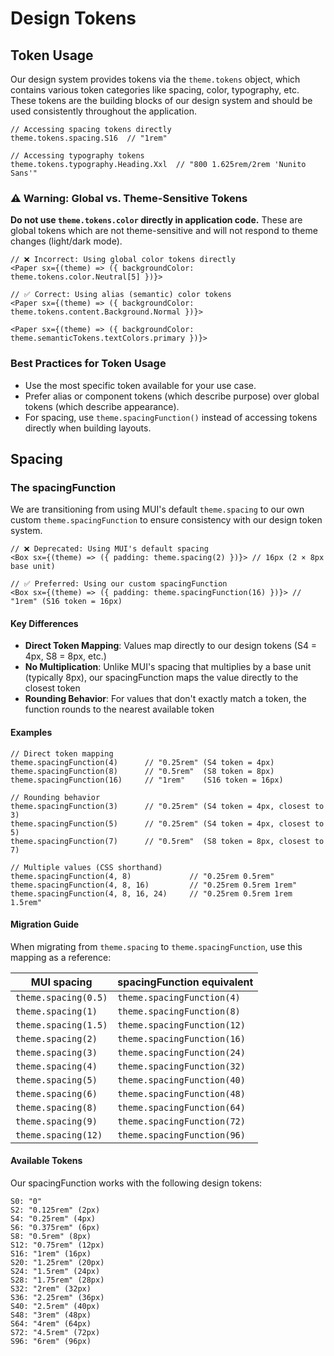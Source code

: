 
# Design Tokens
## Token Usage

Our design system provides tokens via the `theme.tokens` object, which contains various token categories like spacing, color, typography, etc. These tokens are the building blocks of our design system and should be used consistently throughout the application.

```tsx
// Accessing spacing tokens directly
theme.tokens.spacing.S16  // "1rem"

// Accessing typography tokens
theme.tokens.typography.Heading.Xxl  // "800 1.625rem/2rem 'Nunito Sans'"
```

### ⚠️ Warning: Global vs. Theme-Sensitive Tokens

**Do not use `theme.tokens.color` directly in application code.** These are global tokens which are not theme-sensitive and will not respond to theme changes (light/dark mode).

```tsx
// ❌ Incorrect: Using global color tokens directly
<Paper sx={(theme) => ({ backgroundColor: theme.tokens.color.Neutral[5] })}>

// ✅ Correct: Using alias (semantic) color tokens
<Paper sx={(theme) => ({ backgroundColor: theme.tokens.content.Background.Normal })}>

<Paper sx={(theme) => ({ backgroundColor: theme.semanticTokens.textColors.primary })}>
```

### Best Practices for Token Usage

- Use the most specific token available for your use case.
- Prefer alias or component tokens (which describe purpose) over global tokens (which describe appearance).
- For spacing, use `theme.spacingFunction()` instead of accessing tokens directly when building layouts.

## Spacing

### The spacingFunction

We are transitioning from using MUI's default `theme.spacing` to our own custom `theme.spacingFunction` to ensure consistency with our design token system.

```tsx
// ❌ Deprecated: Using MUI's default spacing
<Box sx={(theme) => ({ padding: theme.spacing(2) })}> // 16px (2 × 8px base unit)

// ✅ Preferred: Using our custom spacingFunction
<Box sx={(theme) => ({ padding: theme.spacingFunction(16) })}> // "1rem" (S16 token = 16px)
```

#### Key Differences

- **Direct Token Mapping**: Values map directly to our design tokens (S4 = 4px, S8 = 8px, etc.)
- **No Multiplication**: Unlike MUI's spacing that multiplies by a base unit (typically 8px), our spacingFunction maps the value directly to the closest token
- **Rounding Behavior**: For values that don't exactly match a token, the function rounds to the nearest available token

#### Examples

```tsx
// Direct token mapping
theme.spacingFunction(4)      // "0.25rem" (S4 token = 4px)
theme.spacingFunction(8)      // "0.5rem"  (S8 token = 8px)
theme.spacingFunction(16)     // "1rem"    (S16 token = 16px)

// Rounding behavior
theme.spacingFunction(3)      // "0.25rem" (S4 token = 4px, closest to 3)
theme.spacingFunction(5)      // "0.25rem" (S4 token = 4px, closest to 5)
theme.spacingFunction(7)      // "0.5rem"  (S8 token = 8px, closest to 7)

// Multiple values (CSS shorthand)
theme.spacingFunction(4, 8)             // "0.25rem 0.5rem"
theme.spacingFunction(4, 8, 16)         // "0.25rem 0.5rem 1rem"
theme.spacingFunction(4, 8, 16, 24)     // "0.25rem 0.5rem 1rem 1.5rem"
```

#### Migration Guide

When migrating from `theme.spacing` to `theme.spacingFunction`, use this mapping as a reference:

| MUI spacing | spacingFunction equivalent |
|-------------|----------------------------|
| `theme.spacing(0.5)` | `theme.spacingFunction(4)` |
| `theme.spacing(1)` | `theme.spacingFunction(8)` |
| `theme.spacing(1.5)` | `theme.spacingFunction(12)` |
| `theme.spacing(2)` | `theme.spacingFunction(16)` |
| `theme.spacing(3)` | `theme.spacingFunction(24)` |
| `theme.spacing(4)` | `theme.spacingFunction(32)` |
| `theme.spacing(5)` | `theme.spacingFunction(40)` |
| `theme.spacing(6)` | `theme.spacingFunction(48)` |
| `theme.spacing(8)` | `theme.spacingFunction(64)` |
| `theme.spacing(9)` | `theme.spacingFunction(72)` |
| `theme.spacing(12)` | `theme.spacingFunction(96)` |

#### Available Tokens

Our spacingFunction works with the following design tokens:

```
S0: "0"
S2: "0.125rem" (2px)
S4: "0.25rem" (4px)
S6: "0.375rem" (6px)
S8: "0.5rem" (8px)
S12: "0.75rem" (12px)
S16: "1rem" (16px)
S20: "1.25rem" (20px)
S24: "1.5rem" (24px)
S28: "1.75rem" (28px)
S32: "2rem" (32px)
S36: "2.25rem" (36px)
S40: "2.5rem" (40px)
S48: "3rem" (48px)
S64: "4rem" (64px)
S72: "4.5rem" (72px)
S96: "6rem" (96px)
```
